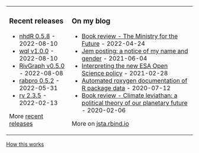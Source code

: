 
<table><tr><td valign="top">

### Recent releases
<!-- recent_releases starts -->
* [nhdR 0.5.8](https://github.com/jsta/nhdR/releases/tag/0.5.8) - 2022-08-10
* [wql v1.0.0](https://github.com/jsta/wql/releases/tag/v1.0.0) - 2022-08-10
* [RivGraph v0.5.0](https://github.com/VeinsOfTheEarth/RivGraph/releases/tag/v0.5.0) - 2022-08-08
* [rabpro 0.5.2](https://github.com/VeinsOfTheEarth/rabpro/releases/tag/v0.5.2) - 2022-05-31
* [rv 2.3.5](https://github.com/jsta/rv/releases/tag/2.3.5) - 2022-02-13
<!-- recent_releases ends -->
More [recent releases](https://github.com/jsta/jsta/blob/main/releases.md)
</td><td valign="top">

### On my blog
<!-- blog starts -->
* [Book review - The Ministry for the Future](https://jsta.rbind.io/blog/the-ministry-for-the-future/) - 2022-04-24
* [Jem posting: a notice of my name and gender](https://jsta.rbind.io/blog/jem-posting/) - 2021-06-04
* [Interpreting the new ESA Open Science policy](https://jsta.rbind.io/blog/esa-data-policy/) - 2021-02-28
* [Automated roxygen documentation of R package data](https://jsta.rbind.io/blog/automated-roxygen-documentation-of-r-package-data/) - 2020-07-12
* [Book review - Climate leviathan: a political theory of our planetary future](https://jsta.rbind.io/blog/climate-leviathan-a-polictical-theory-of-our-planetary-future/) - 2020-02-06
<!-- blog ends -->
More on [jsta.rbind.io](https://jsta.rbind.io)
</td></tr></table>

<a href="https://simonwillison.net/2020/Jul/10/self-updating-profile-readme/">How this works</a>
